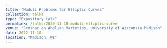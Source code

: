 ```yaml
---
title: "Moduli Problems for Elliptic Curves"
collection: talks
type: "Expository talk"
permalink: /talks/2020-11-18-moduli-elliptic-curve
venue: "Seminar on Abelian Varieties, University of Wisconsin-Madison"
date: 2022-11-18
location: "Madison, WI"
---
```

